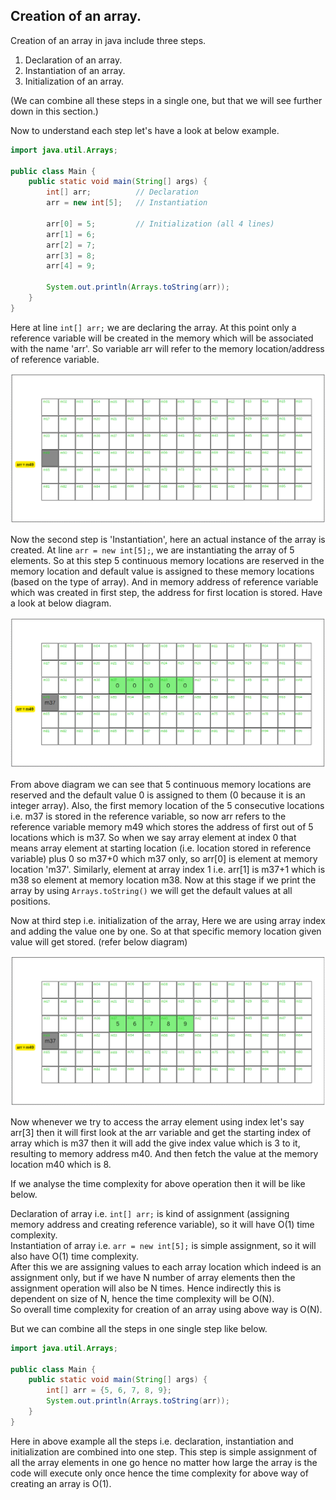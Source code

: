 ## Creation of an array.

Creation of an array in java include three steps. 
1. Declaration of an array.
2. Instantiation of an array.
3. Initialization of an array.

(We can combine all these steps in a single one, but that we will see further down in this section.)

Now to understand each step let's have a look at below example.

```java
import java.util.Arrays;

public class Main {
    public static void main(String[] args) {
        int[] arr;          // Declaration
        arr = new int[5];   // Instantiation

        arr[0] = 5;         // Initialization (all 4 lines)
        arr[1] = 6;
        arr[2] = 7;
        arr[3] = 8;
        arr[4] = 9;

        System.out.println(Arrays.toString(arr));
    }
}
```

Here at line `int[] arr;` we are declaring the array. At this point only a reference variable will be created in the memory 
which will be associated with the name 'arr'. So variable arr will refer to the memory location/address of reference variable.

![Creating an array - 1(03-Arrays/03.1-Creation of an array/images/creating-array-1.png)](https://github.com/Akhil-Selukar/DSA-Prep/blob/master/03-Arrays/03.1-Creation%20of%20an%20array/images/creating-array-1.png)

Now the second step is 'Instantiation', here an actual instance of the array is created. At line `arr = new int[5];`, we 
are instantiating the array of 5 elements. So at this step 5 continuous memory locations are reserved in the memory 
location and default value is assigned to these memory locations (based on the type of array). And in memory address of 
reference variable which was created in first step, the address for first location is stored. Have a look at below diagram.

![Creating an array - 2(03-Arrays/03.1-Creation of an array/images/creating-array-2.png)](https://github.com/Akhil-Selukar/DSA-Prep/blob/master/03-Arrays/03.1-Creation%20of%20an%20array/images/creating-array-2.png)

From above diagram we can see that 5 continuous memory locations are reserved and the default value 0 is assigned to them
(0 because it is an integer array). Also, the first memory location of the 5 consecutive locations i.e. m37 is stored in 
the reference variable, so now arr refers to the reference variable memory m49 which stores the address of first out of 5 
locations which is m37. So when we say array element at index 0 that means array element at starting location (i.e. location 
stored in reference variable) plus 0 so m37+0 which m37 only, so arr[0] is element at memory location 'm37'. Similarly, 
element at array index 1 i.e. arr[1] is m37+1 which is m38 so element at memory location m38. 
Now at this stage if we print the array by using `Arrays.toString()` we will get the default values at all positions.

Now at third step i.e. initialization of the array, Here we are using array index and adding the value one by one. So at 
that specific memory location given value will get stored. (refer below diagram)

![Creating an array - 3(03-Arrays/03.1-Creation of an array/images/creating-array-3.png)](https://github.com/Akhil-Selukar/DSA-Prep/blob/master/03-Arrays/03.1-Creation%20of%20an%20array/images/creating-array-3.png)

Now whenever we try to access the array element using index let's say arr[3] then it will first look at the arr variable 
and get the starting index of array which is m37 then it will add the give index value which is 3 to it, resulting to memory 
address m40. And then fetch the value at the memory location m40 which is 8. 

If we analyse the time complexity for above operation then it will be like below.

Declaration of array i.e. `int[] arr;` is kind of assignment (assigning memory address and creating reference variable), 
so it will have O(1) time complexity.<br>
Instantiation of array i.e. `arr = new int[5];` is simple assignment, so it will also have O(1) time complexity.<br>
After this we are assigning values to each array location which indeed is an assignment only, but if we have N number of array
elements then the assignment operation will also be N times. Hence indirectly this is dependent on size of N, hence the 
time complexity will be O(N).<br>
So overall time complexity for creation of an array using above way is O(N).

But we can combine all the steps in one single step like below.

```java
import java.util.Arrays;

public class Main {
    public static void main(String[] args) {
        int[] arr = {5, 6, 7, 8, 9};
        System.out.println(Arrays.toString(arr));
    }
}
```

Here in above example all the steps i.e. declaration, instantiation and initialization are combined into one step.
This step is simple assignment of all the array elements in one go hence no matter how large the array is the code will 
execute only once hence the time complexity for above way of creating an array is O(1).

